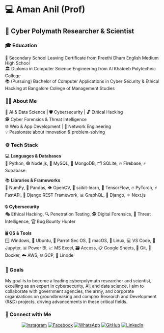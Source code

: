 # 💻 Aman Anil (Prof)

## 🔬 Cyber Polymath Researcher & Scientist

### 🎓 Education  
🏫 Secondary School Leaving Certificate from Preethi Dham English Medium High School  
🏛️ Diploma in Computer Science Engineering from Al Khateeb Polytechnic College  
📚 (Pursuing) Bachelor of Computer Applications in Cyber Security & Ethical Hacking at Bangalore College of Management Studies  

### 👨‍🔬 About Me  
🤖 AI & Data Science | 🛡️ Cybersecurity | 🔓 Ethical Hacking  
🕵️ Cyber Forensics & Threat Intelligence  
🌐 Web & App Development | 🔧 Network Engineering  
💡 Passionate about innovation & problem-solving  

### ⚙️ Tech Stack  
💻 **Languages & Databases**  
🐍 Python, 🟢 Node.js, 🐬 MySQL, 🍃 MongoDB, 🗂️ SQLite, 🔥 Firebase, ⚡ Supabase  

📚 **Libraries & Frameworks**  
🔢 NumPy, 🐼 Pandas, 👁️ OpenCV, 🧠 scikit-learn, 🤖 TensorFlow, 🔥 PyTorch, ⚡ FastAPI, 🎯 Django REST Framework, 📊 GraphQL, 🎸 Django, ⚛️ Next.js  

🔒 **Cybersecurity**  
🎭 Ethical Hacking, 🔍 Penetration Testing, 🕵️ Digital Forensics, 🚨 Threat Intelligence, 🏆 Bug Bounty Hunter

🖥️ **OS & Tools**  
🪟 Windows, 🐧 Ubuntu, 🦜 Parrot Sec OS, 🍎 macOS, 🐧 Linux, 💻 VS Code, 📓 Jupyter, 📊 Power BI, 📈 MS Excel, 🗃️ Access, 📋 Google Sheets, 📝 Git, 🐳 Docker, ☁️ AWS, 🌐 GCP, 🌊 Linode  

### 🎯 Goals  
My goal is to become a leading cyberpolymath researcher and scientist, excelling as an expert in cybersecurity, AI, and data science. I aim to collaborate with government agencies, the army, and corporate organizations on groundbreaking and complex Research and Development (R&D) projects, driving advancements in these critical fields.  

### 🔗 Connect with Me  
<p align="center">
  <a href="https://www.instagram.com/amananilofficial"><img src="https://img.icons8.com/color/48/000000/instagram-new.png" alt="Instagram"/></a>
  <a href="https://www.facebook.com/amananilofficial"><img src="https://img.icons8.com/color/48/000000/facebook-new.png" alt="Facebook"/></a>
  <a href="https://wa.me/+917892939127"><img src="https://img.icons8.com/color/48/000000/whatsapp--v1.png" alt="WhatsApp"/></a>
  <a href="https://github.com/amananilofficial"><img src="https://img.icons8.com/material-outlined/48/000000/github.png" alt="GitHub"/></a>
  <a href="https://www.linkedin.com/in/amananilofficial"><img src="https://img.icons8.com/color/48/000000/linkedin.png" alt="LinkedIn"/></a>
</p>
